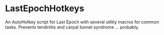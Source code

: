 # LastEpochHotkeys
An AutoHotkey script for Last Epoch with several utility macros for common tasks. Prevents tendinitis and carpal tunnel syndrome ... probably.
